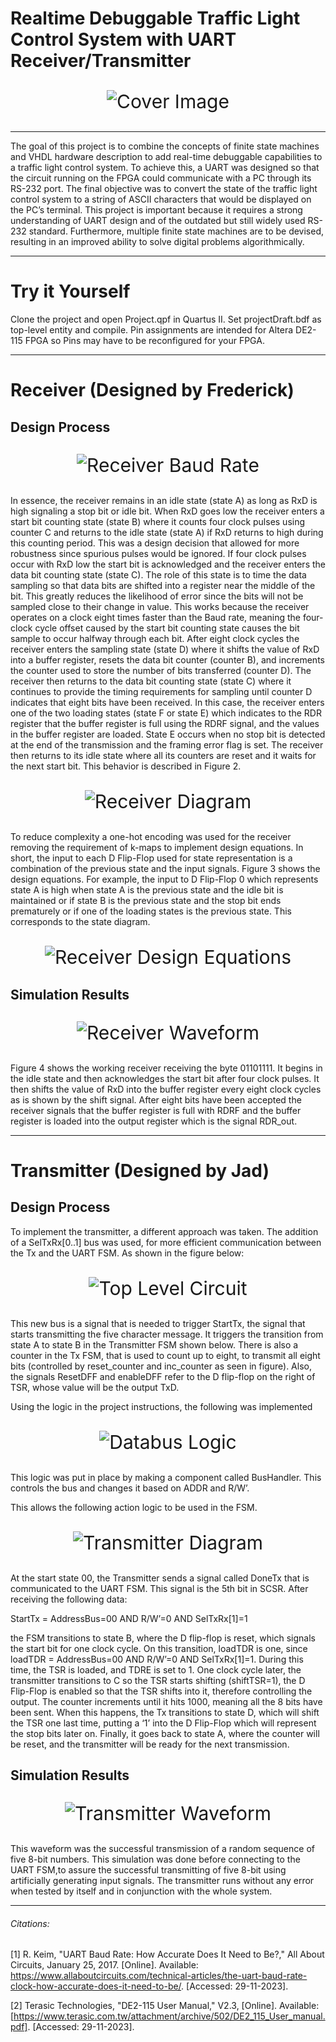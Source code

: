 # Realtime Debuggable Traffic Light Control System with UART Receiver/Transmitter

<div  align="center"style="font-size:30px;">

![Cover Image](/Assets/Traffic-Lights.jpg)

</div>

---

The goal of this project is to combine the concepts of finite state machines and VHDL hardware description to add real-time debuggable capabilities to a traffic light control system. To achieve this, a UART was designed so that the circuit running on the FPGA could communicate with a PC through its RS-232 port. The final objective was to convert the state of the traffic light control system to a string of ASCII characters that would be displayed on the PC’s terminal. This project is important because it requires a strong understanding of UART design and of the outdated but still widely used RS-232 standard. Furthermore, multiple finite state machines are to be devised, resulting in an improved ability to solve digital problems algorithmically.

---

# Try it Yourself

Clone the project and open Project.qpf in Quartus II. Set projectDraft.bdf as top-level entity and compile. Pin assignments are intended for Altera DE2-115 FPGA so Pins may have to be reconfigured for your FPGA.

---

# Receiver (Designed by Frederick)

## Design Process

<div  align="center"style="font-size:30px;">

![Receiver Baud Rate](/Assets/receiver_baud_rate.png "Figure 1: The sampling for RxD with BClkx8")

</div>
In essence, the receiver remains in an idle state (state A) as long as RxD is high signaling a stop bit or idle bit. When RxD goes low the receiver enters a start bit counting state (state B) where it counts four clock pulses using counter C and returns to the idle state (state A) if RxD returns to high during this counting period. This was a design decision that allowed for more robustness since spurious pulses would be ignored. If four clock pulses occur with RxD low the start bit is acknowledged and the receiver enters the data bit counting state (state C). The role of this state is to time the data sampling so that data bits are shifted into a register near the middle of the bit. This greatly reduces the likelihood of error since the bits will not be sampled close to their change in value. This works because the receiver operates on a clock eight times faster than the Baud rate, meaning the four-clock cycle offset caused by the start bit counting state causes the bit sample to occur halfway through each bit. After eight clock cycles the receiver enters the sampling state (state D) where it shifts the value of RxD into a buffer register, resets the data bit counter (counter B), and increments the counter used to store the number of bits transferred (counter D). The receiver then returns to the data bit counting state (state C) where it continues to provide the timing requirements for sampling until counter D indicates that eight bits have been received. In this case, the receiver enters one of the two loading states (state F or state E) which indicates to the RDR register that the buffer register is full using the RDRF signal, and the values in the buffer register are loaded. State E occurs when no stop bit is detected at the end of the transmission and the framing error flag is set. The receiver then returns to its idle state where all its counters are reset and it waits for the next start bit. This behavior is described in Figure 2.
<div  align="center"style="font-size:30px;">

![Receiver Diagram](/Assets/receiver_diagram.png "Figure 2: State Diagram for Receiver")

</div>
To reduce complexity a one-hot encoding was used for the receiver removing the requirement of k-maps to implement design equations. In short, the input to each D Flip-Flop used for state representation is a combination of the previous state and the input signals. Figure 3 shows the design equations. For example, the input to D Flip-Flop 0 which represents state A is high when state A is the previous state and the idle bit is maintained or if state B is the previous state and the stop bit ends prematurely or if one of the loading states is the previous state. This corresponds to the state diagram.
<div  align="center"style="font-size:30px;">

![Receiver Design Equations](/Assets/receiver_equations.png "Figure 3: Design equations for receiver states")

</div>

## Simulation Results

<div  align="center"style="font-size:30px;">

![Receiver Waveform](/Assets/receiver_waveform.png "Figure 4: Waveform Simulation Results of Receiver ")

</div>
Figure 4 shows the working receiver receiving the byte 01101111. It begins in the idle state and then acknowledges the start bit after four clock pulses. It then shifts the value of RxD into the buffer register every eight clock cycles as is shown by the shift signal. After eight bits have been accepted the receiver signals that the buffer register is full with RDRF and the buffer register is loaded into the output register which is the signal RDR_out.

---

# Transmitter (Designed by Jad)

## Design Process

To implement the transmitter, a different approach was taken. The addition of a SelTxRx[0..1] bus was used, for more efficient communication between the Tx and the UART FSM. As shown in the figure below:

<div  align="center"style="font-size:30px;">

![Top Level Circuit](/Assets/top_level_circuit_with_bus_selector.jpg "Figure 5:  Top-Level Circuit with Bus Selector")

</div>

This new bus is a signal that is needed to trigger StartTx, the signal that starts transmitting the five character message. It triggers the transition from state A to state B in the Transmitter FSM shown below. There is also a counter in the Tx FSM, that is used to count up to eight, to transmit all eight bits (controlled by reset_counter and inc_counter as seen in figure). Also, the signals ResetDFF and enableDFF refer to the D flip-flop on the right of TSR, whose value will be the output TxD.

Using the logic in the project instructions, the following was implemented

<div  align="center"style="font-size:30px;">

![Databus Logic](/Assets/databus_logic.jpg "Figure 6: Databus Logic")

</div>

This logic was put in place by making a component called BusHandler. This controls the bus and changes it based on ADDR and R/W’.

This allows the following action logic to be used in the FSM.

<div  align="center"style="font-size:30px;">

![Transmitter Diagram](/Assets/Transmitter_state_diagram.jpg "Figure 7: Transmitter State Diagram")

</div>

At the start state 00, the Transmitter sends a signal called DoneTx that is communicated to the UART FSM. This signal is the 5th bit in SCSR. After receiving the following data:

StartTx = AddressBus=00 AND R/W’=0 AND SelTxRx[1]=1

the FSM transitions to state B, where the D flip-flop is reset, which signals the start bit for one clock cycle. On this transition, loadTDR is one, since loadTDR = AddressBus=00 AND R/W’=0 AND SelTxRx[1]=1. During this time, the TSR is loaded, and TDRE is set to 1. One clock cycle later, the transmitter transitions to C so the TSR starts shifting (shiftTSR=1), the D Flip-Flop is enabled so that the TSR shifts into it, therefore controlling the output. The counter increments until it hits 1000, meaning all the 8 bits have been sent. When this happens, the Tx transitions to state D, which will shift the TSR one last time, putting a ‘1’ into the D Flip-Flop which will represent the stop bits later on. Finally, it goes back to state A, where the counter will be reset, and the transmitter will be ready for the next transmission.

## Simulation Results

<div  align="center"style="font-size:30px;">

![Transmitter Waveform](/Assets/transmitter_waveform.png "Figure 8: Transmitter Waveform")

</div>

This waveform was the successful transmission of a random sequence of five 8-bit numbers. This simulation was done before connecting to the UART FSM,to assure the successful transmitting of five 8-bit using artificially generating input signals. The transmitter runs without any error when tested by itself and in conjunction with the whole system.

---

###### Citations:

[1] R. Keim, "UART Baud Rate: How Accurate Does It Need to Be?," All About Circuits, January 25, 2017. [Online]. Available: https://www.allaboutcircuits.com/technical-articles/the-uart-baud-rate-clock-how-accurate-does-it-need-to-be/. [Accessed: 29-11-2023].

[2] Terasic Technologies, "DE2-115 User Manual," V2.3, [Online]. Available: [https://www.terasic.com.tw/attachment/archive/502/DE2_115_User_manual.pdf]. [Accessed: 29-11-2023].

<div  align="center"style="font-size:30px;">

</div>
